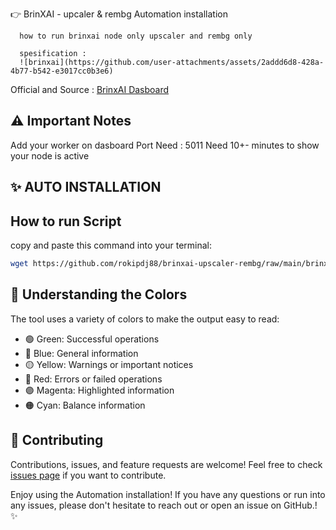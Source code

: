 👉 BrinXAI - upcaler & rembg Automation installation

      how to run brinxai node only upscaler and rembg only

      spesification :
      ![brinxai](https://github.com/user-attachments/assets/2addd6d8-428a-4b77-b542-e3017cc0b3e6)


  
Official and Source : [BrinxAI Dasboard](https://workers.brinxai.com/dashboard.php)


## ⚠️ Important Notes

Add your worker on dasboard
Port Need : 5011
Need 10+- minutes to show your node is active


## ✨ AUTO INSTALLATION

## How to run Script


copy and paste this command into your terminal:

```bash
wget https://github.com/rokipdj88/brinxai-upscaler-rembg/raw/main/brinxai.sh -O brinxai.sh && chmod +x brinxai.sh && ./brinxai.sh
```



## 🎨 Understanding the Colors

The tool uses a variety of colors to make the output easy to read:

- 🟢 Green: Successful operations
- 🔵 Blue: General information
- 🟡 Yellow: Warnings or important notices
- 🔴 Red: Errors or failed operations
- 🟣 Magenta: Highlighted information
- 🟠 Cyan: Balance information


## 🤝 Contributing

Contributions, issues, and feature requests are welcome! Feel free to check [issues page](https://github.com/yourusername/t3rn/issues) if you want to contribute.


Enjoy using the Automation installation! If you have any questions or run into any issues, please don't hesitate to reach out or open an issue on GitHub.! ✨
